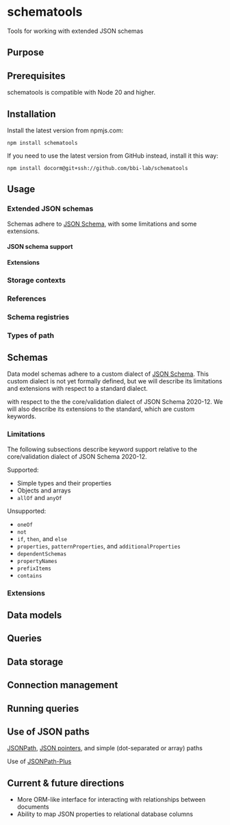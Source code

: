 # schematools

Tools for working with extended JSON schemas

## Purpose

## Prerequisites

schematools is compatible with Node 20 and higher.

## Installation

Install the latest version from npmjs.com:
```
npm install schematools
```

If you need to use the latest version from GitHub instead, install it this way:
```
npm install docorm@git+ssh://github.com/bbi-lab/schematools
```

## Usage

### Extended JSON schemas

Schemas adhere to [JSON Schema](https://json-schema.org), with some limitations and some extensions.

#### JSON schema support

#### Extensions

### Storage contexts

### References

### Schema registries

### Types of path

## Schemas

Data model schemas adhere to a custom dialect of [JSON Schema](https://json-schema.org). This custom dialect is not yet
formally defined, but we will describe its limitations and extensions with respect to a standard dialect.

 with respect to the the core/validation dialect of JSON Schema
2020-12. We will also describe its extensions to the standard, which are custom keywords.

### Limitations

The following subsections describe keyword support relative to the core/validation dialect of JSON Schema 2020-12.

Supported:
- Simple types and their properties
- Objects and arrays
- `allOf` and `anyOf`

Unsupported:
- `oneOf`
- `not`
- `if`, `then`, and `else`
- `properties`, `patternProperties`, and `additionalProperties`
- `dependentSchemas`
- `propertyNames`
- `prefixItems`
- `contains`

### Extensions

## Data models

## Queries

## Data storage

## Connection management

## Running queries

## Use of JSON paths

[JSONPath](https://goessner.net/articles/JsonPath/), [JSON pointers](https://datatracker.ietf.org/doc/html/rfc6901), and simple (dot-separated or array) paths

Use of [JSONPath-Plus](https://github.com/JSONPath-Plus/JSONPath)

## Current & future directions

- More ORM-like interface for interacting with relationships between documents
- Ability to map JSON properties to relational database columns
